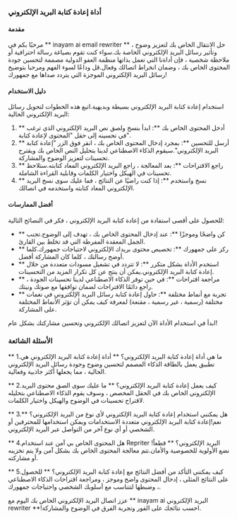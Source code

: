 ### أداة إعادة كتابة البريد الإلكتروني

#### مقدمة
مرحبًا بكم في ** inayam ai email rewriter ** ، حل الانتقال الخاص بك لتعزيز وضوح وتأثير رسائل البريد الإلكتروني الخاصة بك.سواء كنت تقوم بصياغة رسالة احترافية أو ملاحظة شخصية ، فإن أداةنا التي تعمل بذاتها منظمة العفو الدولية مصممة لتحسين جودة المحتوى الخاص بك ، وضمان انخراط اتصالك وفعال.قل وداعًا لسوء الفهم ومرحبا بتوضيح رسائل البريد الإلكتروني الموجزة التي يتردد صداها مع جمهورك!

#### دليل الاستخدام
استخدام إعادة كتابة البريد الإلكتروني بسيطة وبديهية.اتبع هذه الخطوات لتحويل رسائل البريد الإلكتروني الحالية:

1. ** أدخل المحتوى الخاص بك **: ابدأ بنسخ ولصق نص البريد الإلكتروني الذي ترغب في تحسينه إلى حقل "المحتوى لإعادة كتابة".
2. ** أرسل للتحسين **: بمجرد إدخال المحتوى الخاص بك ، انقر فوق الزر "إعادة كتابة البريد الإلكتروني".سيقوم الذكاء الاصطناعي لدينا بتحليل النص الخاص بك ويقترح تحسينات لتعزيز الوضوح والمشاركة.
3. ** راجع الاقتراحات **: بعد المعالجة ، راجع البريد الإلكتروني المعاد كتابته.ستلاحظ تحسينات في الهيكل واختيار الكلمات وقابلية القراءة الشاملة.
4. ** نسخ واستخدم **: إذا كنت راضيًا عن النتائج ، فما عليك سوى نسخ البريد الإلكتروني المعاد كتابته واستخدمه في اتصالك.

#### أفضل الممارسات
للحصول على أقصى استفادة من إعادة كتابة البريد الإلكتروني ، فكر في النصائح التالية:

- ** كن واضحًا وموجزًا ​​**: عند إدخال المحتوى الخاص بك ، تهدف إلى الوضوح.تجنب الجمل المعقدة المفرطة التي قد تخلط بين القارئ.
- ** ركز على جمهورك **: تخصيص محتوى بريدك الإلكتروني لاحتياجات جمهورك.كلما أوضح رسالتك ، كلما كان المشاركة أفضل.
- ** استخدم الأداة بشكل متكرر **: لا تتردد في تشغيل مسودات متعددة من خلال إعادة كتابة البريد الإلكتروني.يمكن أن ينتج عن كل تكرار المزيد من التحسينات.
- ** مراجعة اقتراحات **: في حين توفر الذكاء الاصطناعي لدينا تحسينات الجودة ، راجع دائمًا الاقتراحات لضمان توافقها مع صوتك ونيتك.
- ** تجربة مع أنماط مختلفة **: حاول إعادة كتابة رسائل البريد الإلكتروني في نغمات مختلفة (رسمية ، غير رسمية ، مقنعة) لمعرفة كيف يمكن أن تؤثر الأنماط المختلفة على المشاركة.

ابدأ في استخدام الأداة الآن لتعزيز اتصالك الإلكتروني وتحسين مشاركتك بشكل عام!

### الأسئلة الشائعة

** 1.ما هي أداة إعادة كتابة البريد الإلكتروني؟ **
أداة إعادة كتابة البريد الإلكتروني هي تطبيق يعمل بالطاقة الذكاء المصمم لتحسين وضوح وجودة رسائل البريد الإلكتروني الحالية ، مما يجعلها أكثر جاذبية وفعالية.

** 2.كيف يعمل إعادة كتابة البريد الإلكتروني؟ **
ما عليك سوى الصق محتوى البريد الإلكتروني الخاص بك في الحقل المخصص ، وسوف يقوم الذكاء الاصطناعي بتحليله لاقتراح تحسينات في الوضوح والهيكل واختيار الكلمات.

** 3.هل يمكنني استخدام إعادة كتابة البريد الإلكتروني لأي نوع من البريد الإلكتروني؟ **
نعم!إعادة كتابة البريد الإلكتروني متعددة الاستخدامات ويمكن استخدامها للمحترفين أو الشخصي أو أي نوع آخر من التواصل عبر البريد الإلكتروني.

** 4.هل المحتوى الخاص بي آمن عند استخدام Repriter البريد الإلكتروني؟ **
قطعاً!نضع الأولوية للخصوصية والأمان.تتم معالجة المحتوى الخاص بك بشكل آمن ولا يتم تخزينه أو مشاركته.

** 5.كيف يمكنني التأكد من أفضل النتائج مع إعادة كتابة البريد الإلكتروني؟ **
للحصول على النتائج المثلى ، إدخال المحتوى واضح وموجز ، ومراجعة اقتراحات الذكاء الاصطناعي ، وضبطها لتتناسب مع أسلوبك الشخصي واحتياجات جمهورك.

عزز اتصال البريد الإلكتروني الخاص بك اليوم مع ** inayam ai البريد الإلكتروني rewriter **!احسب نتائجك على الفور وتجربة الفرق في الوضوح والمشاركة.